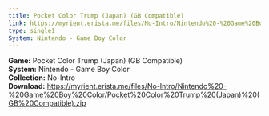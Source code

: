 ```yaml
---
title: Pocket Color Trump (Japan) (GB Compatible)
link: https://myrient.erista.me/files/No-Intro/Nintendo%20-%20Game%20Boy%20Color/Pocket%20Color%20Trump%20(Japan)%20(GB%20Compatible).zip
type: single1
System: Nintendo - Game Boy Color
---
```

<b>Game:</b> Pocket Color Trump (Japan) (GB Compatible)<br>
<b>System:</b> Nintendo - Game Boy Color<br>
<b>Collection:</b> No-Intro<br>
<b>Download:</b> https://myrient.erista.me/files/No-Intro/Nintendo%20-%20Game%20Boy%20Color/Pocket%20Color%20Trump%20(Japan)%20(GB%20Compatible).zip